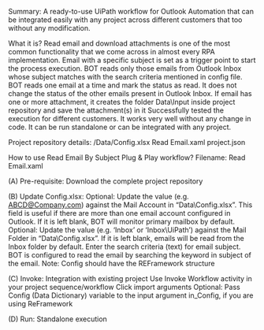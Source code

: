 Summary:
A ready-to-use UiPath workflow for Outlook Automation that can be integrated easily with any project across different customers that too without any modification.

What it is?
Read email and download attachments is one of the most common functionality that we come across in almost every RPA implementation.
Email with a specific subject is set as a trigger point to start the process execution. BOT reads only those emails from Outlook Inbox whose subject matches with the search criteria mentioned in config file.
BOT reads one email at a time and mark the status as read. It does not change the status of the other emails present in Outlook Inbox. If email has one or more attachment, it creates the folder Data\Input inside project repository and save the attachment(s) in it
Successfully tested the execution for different customers. It works very well without any change in code. It can be run standalone or can be integrated with any project.

Project repository details:
/Data/Config.xlsx
Read Email.xaml
project.json

How to use Read Email By Subject Plug & Play workflow?
Filename: Read Email.xaml

(A) Pre-requisite: 
Download the complete project repository

(B) Update Config.xlsx: 
Optional: Update the value (e.g. ABCD@Company.com) against the Mail Account in “Data\Config.xlsx”. This field is useful if there are more than one email account configured in Outlook. If it is left blank, BOT will monitor primary mailbox by default. 
Optional: Update the value (e.g. ‘Inbox’ or ‘Inbox\UiPath’) against the Mail Folder in “Data\Config.xlsx”. If it is left blank, emails will be read from the Inbox folder by default. 
Enter the search criteria (text) for email subject. BOT is configured to read the email by searching the keyword in subject of the email. 
Note: Config should have the REFramework structure

(C) Invoke: Integration with existing project 
Use Invoke Workflow activity in your project sequence/workflow 
Click import arguments 
Optional: Pass Config (Data Dictionary) variable to the input argument in_Config, if you are using ReFramework

(D) Run: Standalone execution
